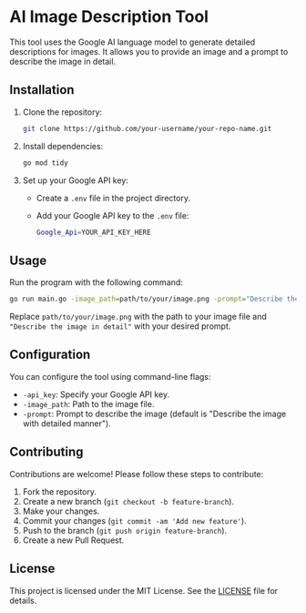 # AI Image Description Tool

This tool uses the Google AI language model to generate detailed descriptions for images. It allows you to provide an image and a prompt to describe the image in detail.

## Installation

1. Clone the repository:

   ```sh
   git clone https://github.com/your-username/your-repo-name.git
   ```

2. Install dependencies:

   ```sh
   go mod tidy
   ```

3. Set up your Google API key:

   - Create a `.env` file in the project directory.
   - Add your Google API key to the `.env` file:

     ```sh
     Google_Api=YOUR_API_KEY_HERE
     ```

## Usage

Run the program with the following command:

```sh
go run main.go -image_path=path/to/your/image.png -prompt="Describe the image in detail"
```

Replace `path/to/your/image.png` with the path to your image file and `"Describe the image in detail"` with your desired prompt.

## Configuration

You can configure the tool using command-line flags:

- `-api_key`: Specify your Google API key.
- `-image_path`: Path to the image file.
- `-prompt`: Prompt to describe the image (default is "Describe the image with detailed manner").

## Contributing

Contributions are welcome! Please follow these steps to contribute:

1. Fork the repository.
2. Create a new branch (`git checkout -b feature-branch`).
3. Make your changes.
4. Commit your changes (`git commit -am 'Add new feature'`).
5. Push to the branch (`git push origin feature-branch`).
6. Create a new Pull Request.

## License

This project is licensed under the MIT License. See the [LICENSE](LICENSE) file for details.
